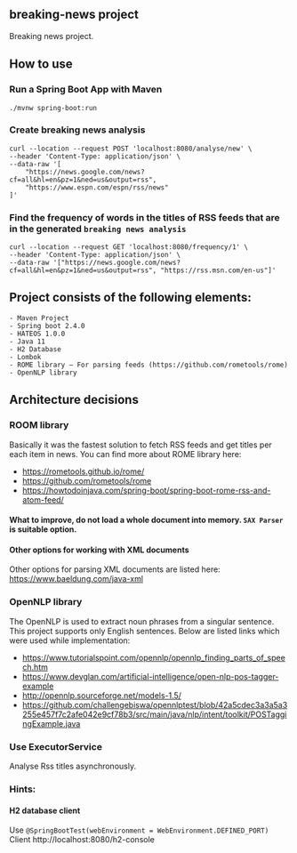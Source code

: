 ## breaking-news project
Breaking news project.

## How to use

### Run a Spring Boot App with Maven
```
./mvnw spring-boot:run
```

### Create breaking news analysis
```
curl --location --request POST 'localhost:8080/analyse/new' \
--header 'Content-Type: application/json' \
--data-raw '[
    "https://news.google.com/news?cf=all&hl=en&pz=1&ned=us&output=rss",
    "https://www.espn.com/espn/rss/news"
]'
```
### Find the frequency of words in the titles of RSS feeds that are in the generated `breaking news analysis`
```
curl --location --request GET 'localhost:8080/frequency/1' \
--header 'Content-Type: application/json' \
--data-raw '["https://news.google.com/news?cf=all&hl=en&pz=1&ned=us&output=rss", "https://rss.msn.com/en-us"]'
```

## Project consists of the following elements:
    - Maven Project
    - Spring boot 2.4.0
    - HATEOS 1.0.0
    - Java 11
    - H2 Database
    - Lombok
    - ROME library – For parsing feeds (https://github.com/rometools/rome)
    - OpenNLP library
    
## Architecture decisions
### ROOM library
Basically it was the fastest solution to fetch RSS feeds and get titles per each item in news.
You can find more about ROME library here:
- https://rometools.github.io/rome/
- https://github.com/rometools/rome
- https://howtodoinjava.com/spring-boot/spring-boot-rome-rss-and-atom-feed/ 

#### What to improve, do not load a whole document into memory. `SAX Parser` is suitable option.

#### Other options for working with XML documents
Other options for parsing XML documents are listed here: https://www.baeldung.com/java-xml

### OpenNLP library
The OpenNLP is used to extract noun phrases from a singular sentence.
This project supports only English sentences.
Below are listed links which were used while implementation:

- https://www.tutorialspoint.com/opennlp/opennlp_finding_parts_of_speech.htm
- https://www.devglan.com/artificial-intelligence/open-nlp-pos-tagger-example
- http://opennlp.sourceforge.net/models-1.5/
- https://github.com/challengebiswa/opennlptest/blob/42a5cdec3a3a5a3255e457f7c2afe042e9cf78b3/src/main/java/nlp/intent/toolkit/POSTaggingExample.java

### Use ExecutorService
Analyse Rss titles asynchronously.

### Hints:
#### H2 database client
Use
`@SpringBootTest(webEnvironment = WebEnvironment.DEFINED_PORT)` \
Client http://localhost:8080/h2-console

